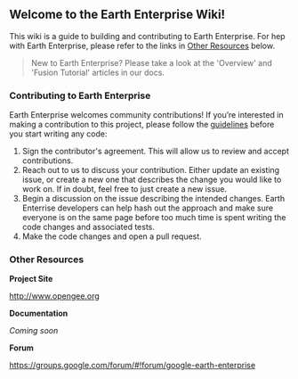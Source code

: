 ## Welcome to the Earth Enterprise Wiki!

This wiki is a guide to building and contributing to Earth Enterprise.  For hep with Earth Enterprise, please refer to the links in [Other Resources](#other-resource) below.

>New to Earth Enterprise?  Please take a look at the 'Overview' and 'Fusion Tutorial' articles in our docs.

### Contributing to Earth Enterprise

Earth Enterprise welcomes community contributions! If you’re interested in making a contribution to this project, please follow the [guidelines](https://github.com/google/earthenterprise/blob/master/CONTRIBUTING.md) before you start writing any code:

1. Sign the contributor's agreement. This will allow us to review and accept contributions.
2. Reach out to us to discuss your contribution. Either update an existing issue, or create a new one that describes the change you would like to work on. If in doubt, feel free to just create a new issue.
3. Begin a discussion on the issue describing the intended changes. Earth Enterrise developers can help hash out the approach and make sure everyone is on the same page before too much time is spent writing the code changes and associated tests.
4. Make the code changes and open a pull request.
### Other Resources

**Project Site**

http://www.opengee.org

**Documentation**

_Coming soon_

**Forum**

https://groups.google.com/forum/#!forum/google-earth-enterprise
